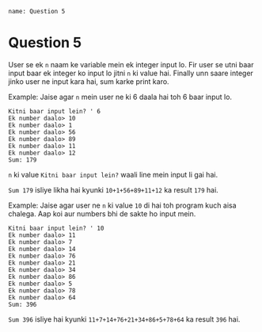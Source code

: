 ```ngMeta
name: Question 5
```

# Question 5

User se ek `n` naam ke variable mein ek integer input lo.
Fir user se utni baar input baar ek integer ko input lo jitni `n` ki value hai.
Finally unn saare integer jinko user ne input kara hai, sum karke print karo.

Example: Jaise agar `n` mein user ne ki 6 daala hai toh 6 baar input lo.

```
Kitni baar input lein? ' 6
Ek number daalo> 10
Ek number daalo> 1
Ek number daalo> 56
Ek number daalo> 89
Ek number daalo> 11
Ek number daalo> 12
Sum: 179
```

`n` ki value `Kitni baar input lein?` waali line mein input li gai hai.

`Sum 179` isliye likha hai kyunki `10+1+56+89+11+12` ka result `179` hai.

Example: Jaise agar user ne `n` ki value `10` di hai toh program kuch aisa chalega. Aap koi aur numbers bhi de sakte ho input mein.

```
Kitni baar input lein? ' 10
Ek number daalo> 11
Ek number daalo> 7
Ek number daalo> 14
Ek number daalo> 76
Ek number daalo> 21
Ek number daalo> 34
Ek number daalo> 86
Ek number daalo> 5
Ek number daalo> 78
Ek number daalo> 64
Sum: 396
```

`Sum 396` isliye hai kyunki `11+7+14+76+21+34+86+5+78+64` ka result `396` hai.
